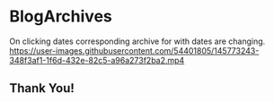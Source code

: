 # BlogArchives
On clicking dates corresponding archive for with dates are changing.
https://user-images.githubusercontent.com/54401805/145773243-348f3af1-1f6d-432e-82c5-a96a273f2ba2.mp4

<h2>Thank You!</h2>
